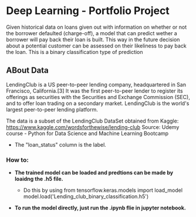 # Deep Learning - Portfolio Project

Given historical data on loans given out with information on whether or not the borrower defaulted (charge-off), a model that can predict wether a borrower will pay back their loan is built. This way in the future decision about a potential customer can be assessed on their likeliness to pay back the loan. This is a binary classification type of prediction

## ABout Data
LendingClub is a US peer-to-peer lending company, headquartered in San Francisco, California.[3] It was the first peer-to-peer lender to register its offerings as securities with the Securities and Exchange Commission (SEC), and to offer loan trading on a secondary market. LendingClub is the world's largest peer-to-peer lending platform.

The data is a subset of the LendingClub DataSet obtained from Kaggle: https://www.kaggle.com/wordsforthewise/lending-club
Source: Udemy course - Python for Data Science and Machine Learning Bootcamp

*  The "loan_status" column is the label.

### How to:
* **The trained model can be loaded and predtions can be made by loaidng the .h5 file.**
  - Do this by using
  from tensorflow.keras.models import load_model
  model.load('Lending_club_binary_classification.h5')
  
* **To run the model directly, just run the .ipynb flie in jupyter notebook.**



